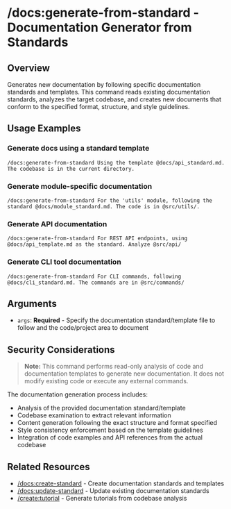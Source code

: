 # /docs:generate-from-standard - Documentation Generator from Standards

## Overview

Generates new documentation by following specific documentation standards and templates. This command reads existing documentation standards, analyzes the target codebase, and creates new documents that conform to the specified format, structure, and style guidelines.

## Usage Examples

### Generate docs using a standard template
```qwen
/docs:generate-from-standard Using the template @docs/api_standard.md. The codebase is in the current directory.
```

### Generate module-specific documentation
```qwen
/docs:generate-from-standard For the 'utils' module, following the standard @docs/module_standard.md. The code is in @src/utils/.
```

### Generate API documentation
```qwen
/docs:generate-from-standard For REST API endpoints, using @docs/api_template.md as the standard. Analyze @src/api/
```

### Generate CLI tool documentation
```qwen
/docs:generate-from-standard For CLI commands, following @docs/cli_standard.md. The commands are in @src/commands/
```

## Arguments

- `args`: **Required** - Specify the documentation standard/template file to follow and the code/project area to document

## Security Considerations

> **Note:** This command performs read-only analysis of code and documentation templates to generate new documentation. It does not modify existing code or execute any external commands.

The documentation generation process includes:
- Analysis of the provided documentation standard/template
- Codebase examination to extract relevant information
- Content generation following the exact structure and format specified
- Style consistency enforcement based on the template guidelines
- Integration of code examples and API references from the actual codebase

## Related Resources

- [/docs:create-standard](create-standard.md) - Create documentation standards and templates
- [/docs:update-standard](update-standard.md) - Update existing documentation standards
- [/create:tutorial](../create/tutorial.md) - Generate tutorials from codebase analysis